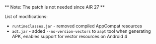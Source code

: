 ** Note: The patch is not needed since AIR 27 **

List of modifications:

* `runtimeClasses.jar` - removed compiled AppCompat resources
* `adt.jar` - added `--no-version-vectors` to `aapt` tool when generating APK, enables support for vector resources on Android 4